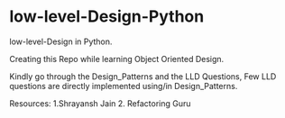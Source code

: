 # low-level-Design-Python
low-level-Design in Python.

Creating this Repo while learning Object Oriented Design.

Kindly go through the Design_Patterns and the LLD Questions, Few LLD questions are directly implemented using/in Design_Patterns.




Resources:
1.Shrayansh Jain 
2. Refactoring Guru